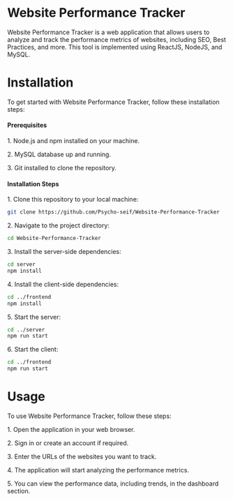 # Website Performance Tracker
Website Performance Tracker is a web application that allows users to analyze and track the performance metrics of websites, including SEO, Best Practices, and more. This tool is implemented using ReactJS, NodeJS, and MySQL.

# Installation
To get started with Website Performance Tracker, follow these installation steps:

<h4>Prerequisites</h4>
<p>1. Node.js and npm installed on your machine.</p>
<p>2. MySQL database up and running.</p>
<p>3. Git installed to clone the repository.</p>

<h4>Installation Steps</h4>
<p>1. Clone this repository to your local machine:</p>

```bash
git clone https://github.com/Psycho-seif/Website-Performance-Tracker
```

<p>2. Navigate to the project directory:</p>

```bash
cd Website-Performance-Tracker
```
<p>3. Install the server-side dependencies:</p>

```bash
cd server
npm install
```
<p>4. Install the client-side dependencies:</p>

```bash
cd ../frontend
npm install
```
<p>5. Start the server:</p>

```bash
cd ../server
npm run start
```
<p>6. Start the client:</p>

```bash
cd ../frontend
npm run start
```
# Usage
To use Website Performance Tracker, follow these steps:

<p>1. Open the application in your web browser.</p>
<p>2. Sign in or create an account if required.</p>
<p>3. Enter the URLs of the websites you want to track.</p>
<p>4. The application will start analyzing the performance metrics.</p>
<p>5. You can view the performance data, including trends, in the dashboard section.</p>

